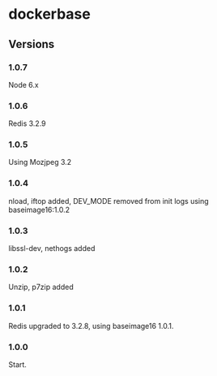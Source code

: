 # dockerbase

## Versions

### 1.0.7
Node 6.x

### 1.0.6
Redis 3.2.9

### 1.0.5
Using Mozjpeg 3.2

### 1.0.4
nload, iftop added, DEV_MODE removed from init logs
using baseimage16:1.0.2

### 1.0.3
libssl-dev, nethogs added

### 1.0.2
Unzip, p7zip added

### 1.0.1
Redis upgraded to 3.2.8, using baseimage16 1.0.1.

### 1.0.0
Start.
